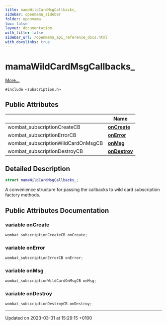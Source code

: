 ```yaml
---
title: mamaWildCardMsgCallbacks_
sidebar: openmama_sidebar
folder: openmama
toc: false
layout: documentation
with_title: false
sidebar_url: /openmama_api_reference_docs.html
with_doxylinks: true
---
```


# mamaWildCardMsgCallbacks_



 [More...](#detailed-description)


`#include <subscription.h>`

## Public Attributes

|                | Name           |
| -------------- | -------------- |
| wombat_subscriptionCreateCB | **[onCreate](structmamaWildCardMsgCallbacks__.html#variable-oncreate)**  |
| wombat_subscriptionErrorCB | **[onError](structmamaWildCardMsgCallbacks__.html#variable-onerror)**  |
| wombat_subscriptionWildCardOnMsgCB | **[onMsg](structmamaWildCardMsgCallbacks__.html#variable-onmsg)**  |
| wombat_subscriptionDestroyCB | **[onDestroy](structmamaWildCardMsgCallbacks__.html#variable-ondestroy)**  |

## Detailed Description

```cpp
struct mamaWildCardMsgCallbacks_;
```


A convenience structure for passing the callbacks to wild card subscription factory methods. 

## Public Attributes Documentation

### variable onCreate

```cpp
wombat_subscriptionCreateCB onCreate;
```


### variable onError

```cpp
wombat_subscriptionErrorCB onError;
```


### variable onMsg

```cpp
wombat_subscriptionWildCardOnMsgCB onMsg;
```


### variable onDestroy

```cpp
wombat_subscriptionDestroyCB onDestroy;
```


-------------------------------

Updated on 2023-03-31 at 15:29:15 +0100